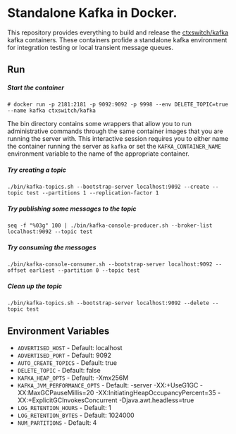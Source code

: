 # Standalone Kafka in Docker.

This repository provides everything to build and release the [ctxswitch/kafka](https://hub.docker.com/r/ctxswitch/kafka/) kafka containers. These containers profide a standalone kafka environment for integration testing or local transient message queues.

## Run

##### Start the container

```
# docker run -p 2181:2181 -p 9092:9092 -p 9998 --env DELETE_TOPIC=true --name kafka ctxswitch/kafka
```

The bin directory contains some wrappers that allow you to run administrative commands through the same container images that you are running the server with.  This interactive session requires you to either name the container running the server as `kafka` or set the `KAFKA_CONTAINER_NAME` environment variable to the name of the appropriate container.

##### Try creating a topic

```
./bin/kafka-topics.sh --bootstrap-server localhost:9092 --create --topic test --partitions 1 --replication-factor 1
```

##### Try publishing some messages to the topic

```
seq -f "%03g" 100 | ./bin/kafka-console-producer.sh --broker-list localhost:9092 --topic test     
```

##### Try consuming the messages

```
./bin/kafka-console-consumer.sh --bootstrap-server localhost:9092 --offset earliest --partition 0 --topic test
```

##### Clean up the topic

```
./bin/kafka-topics.sh --bootstrap-server localhost:9092 --delete --topic test
```

## Environment Variables

* `ADVERTISED_HOST` - Default: localhost
* `ADVERTISED_PORT` - Default: 9092
* `AUTO_CREATE_TOPICS` - Default: true
* `DELETE_TOPIC` - Default: false
* `KAFKA_HEAP_OPTS` - Default: -Xmx256M
* `KAFKA_JVM_PERFORMANCE_OPTS` - Default: -server -XX:+UseG1GC -XX:MaxGCPauseMillis=20 -XX:InitiatingHeapOccupancyPercent=35 -XX:+ExplicitGCInvokesConcurrent -Djava.awt.headless=true
* `LOG_RETENTION_HOURS` - Default: 1
* `LOG_RETENTION_BYTES` - Default: 1024000
* `NUM_PARTITIONS` - Default: 4
